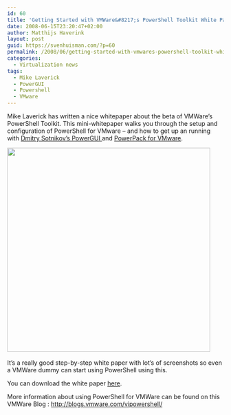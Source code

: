 ```yaml
---
id: 60
title: 'Getting Started with VMWare&#8217;s PowerShell Toolkit White Paper'
date: 2008-06-15T23:20:47+02:00
author: Matthijs Haverink
layout: post
guid: https://svenhuisman.com/?p=60
permalink: /2008/06/getting-started-with-vmwares-powershell-toolkit-white-paper/
categories:
  - Virtualization news
tags:
  - Mike Laverick
  - PowerGUI
  - Powershell
  - VMware
---
```

Mike Laverick has written a nice whitepaper about the beta of VMWare&#8217;s PowerShell Toolkit. This mini-whitepaper walks you through the setup and configuration of PowerShell for VMware &#8211; and how to get up an running with <a href="http://www.powergui.org/index.jspa" target="_blank">Dmitry Sotnikov’s PowerGUI </a>and <a href="http://powergui.org/kbcategory.jspa?categoryID=21" target="_blank">PowerPack for VMware</a>.

<img src="https://svenhuisman.com/wp-content/uploads/2008/06/pswp.jpg" alt="" width="472" height="474" />  

It&#8217;s a really good step-by-step white paper with lot&#8217;s of screenshots so even a VMWare dummy can start using PowerShell using this.

You can download the white paper <a href="http://www.rtfm-ed.co.uk/?p=543" target="_blank">here</a>.

More information about using PowerShell for VMWare can be found on this VMWare Blog : <span style="TTFF5331C8t00;"><span style="TTFF5331C8t00;"><span style="TTFF5331C8t00;"><a href="http://blogs.vmware.com/vipowershell/" target="_blank">http://blogs.vmware.com/vipowershell/</a></span></span></span> 
